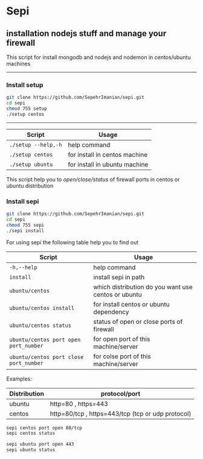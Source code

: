 # Sepi
## installation nodejs stuff and manage your firewall

This script for install mongodb and nodejs and nodemon in centos/ubuntu machines

-----------------------------------------------
### Install setup
```bash
git clone https://github.com/SepehrImanian/sepi.git
cd sepi
chmod 755 setup
./setup centos
```
-----------------------------------------------

Script | Usage
------------- | --------------
`./setup --help,-h` | help command
`./setup centos` | for install in centos machine
`./setup ubuntu` | for install in ubuntu machine


This script help you to *open/close/status* of firewall ports in centos or ubuntu distribution

### Install sepi
```bash
git clone https://github.com/SepehrImanian/sepi.git
cd sepi
chmod 755 sepi
./sepi install
```

For using sepi the following table help you to find out


Script | Usage
------------- | --------------
`-h,--help`                         | help command
`install`                           | install sepi in path
`ubuntu/centos`                     | which distribution do you want use centos or ubuntu
`ubuntu/centos install`             | for install centos or ubuntu dependency
`ubuntu/centos status`              | status of open or close ports of firewall
`ubuntu/centos port open port_number` | for open port of this machine/server
`ubuntu/centos port close port_number` | for colse port of this machine/server


Examples:

Distribution | protocol/port
------------- | --------------
ubuntu | http=80 , https=443
centos | http=80/tcp , https=443/tcp (tcp or udp protocol)

```bash
sepi centos port open 80/tcp
sepi centos status

sepi ubuntu port open 443
sepi ubuntu status
```

